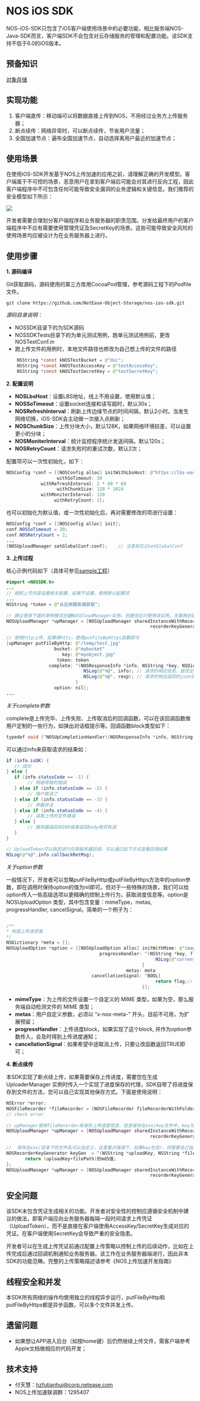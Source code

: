 # NOS iOS SDK

NOS-iOS-SDK只包含了iOS客户端使用场景中的必要功能，相比服务端NOS-Java-SDK而言，客户端SDK不会包含对云存储服务的管理和配置功能。该SDK支持不低于6.0的iOS版本。

## 预备知识

[对象存储](https://c.163.com/free)


## 实现功能

1. 客户端直传：移动端可以将数据直接上传到NOS，不用经过业务方上传服务器；
2. 断点续传：网络异常时，可以断点续传，节省用户流量；
3. 全国加速节点：遍布全国加速节点，自动选择离用户最近的加速节点；

## 使用场景

在使用iOS-SDK开发基于NOS上传加速的应用之前，请理解正确的开发模型。客户端属于不可控的场景，恶意用户在拿到客户端后可能会对其进行反向工程，因此客户端程序中不可包含任何可能导致安全漏洞的业务逻辑和关键信息。我们推荐的安全模型如下所示：

![ ](wanproxy-model.jpg?raw=true)

开发者需要合理划分客户端程序和业务服务器的职责范围。分发给最终用户的客户端程序中不应有需要使用管理凭证及SecretKey的场景。这些可能导致安全风险的使用场景均应被设计为在业务服务器上进行。

## 使用步骤

**1. 源码编译**

Git获取源码，源码使用的第三方库用CocoaPod管理，参考源码工程下的Podfile文件。

	git clone https://github.com/NetEase-Object-Storage/nos-ios-sdk.git

*源码目录说明：*

* NOSSDK目录下的为SDK源码
* NOSSDKTests目录下的为单元测试用例，跑单元测试用例前，更改NOSTestConf.m
* 跑上传文件的用例时，本地文件路径也修改为自己想上传的文件的路径

``` java
	NSString *const kNOSTestBucket = @"doc";
	NSString *const kNOSTestAccessKey = @"testAccessKey";
	NSString *const kNOSTestSecretKey = @"testSecretKey";
```

**2. 配置说明**

* **NOSLbsHost**：设置LBS地址，线上不用设置，使用默认值；
* **NOSSoTimeout**：设置socket连接和读写超时，默认30s；
* **NOSRefreshInterval**：刷新上传边缘节点的时间间隔，默认2小时。当发生网络切换，iOS-SDK会主动做一次接入点刷新；
* **NOSChunkSize**：上传分块大小，默认128K，如果网络环境较差，可以设置更小的分块；
* **NOSMoniterInterval**：统计监控程序统计发送间隔，默认120s；
* **NOSRetryCount**：请求失败时的重试次数，默认2次；

配置项可以一次性初始化，如下：

``` java
NOSConfig *conf = [[NOSConfig alloc] initWithLbsHost: @"https://lbs-eastchina1.126.net"
                   withSoTimeout: 30
             withRefreshInterval: 2 * 60 * 60
                   withChunkSize: 128 * 1024
             withMoniterInterval: 120
                  withRetryCount: 2];
```

也可以初始化为默认值，或一次性初始化后，再对需要修改的项进行设置：

``` java
NOSConfig *conf = [[NOSConfig alloc] init];
conf.NOSSoTimeout = 20;
conf.NOSRetryCount = 2;
...
[NOSUploadManager setGlobalConf:conf];    // 注意别忘记setGlobalConf
```

**3. 上传过程**

核心示例代码如下（具体可参见[sample工程](https://git.hz.netease.com/nos/nos-ios-sdk-demo)）

``` java
#import <NOSSDK.h>
...
// 按照上节内容设置相关配置，如果不设置，使用默认配置项
...
NSString *token = @"从应用服务端获取";
 
// 建议使用下面的单例模式创建NOSUloadManager实例，创建完后只使用该实例，无需再创建
NOSUploadManager *upManager = [NOSUploadManager sharedInstanceWithRecorder:nil
                                                      recorderKeyGenerator:nil
                                                      
// 使用http上传，如果用htts，使用putFileByHttps函数即可
[upManager putFileByHttp: @"/temp/test.jpg" 
                  bucket: @"mybucket"
                     key: @"myobject.jpg" 
                   token: token
                complete: ^(NOSResponseInfo *info, NSString *key, NSDictionary *resp) {
                             NSLog(@"%@", info); // 请求的响应信息、是否出错保存在info中
                             NSLog(@"%@", resp); // 请求的响应返回的json保存在resp中，用户一般无需此信息
                          } 
                  option: nil];
...
```

*关于complete参数*

complete是上传完毕、上传失败、上传取消后的回调函数，可以在该回调函数做用户定制的一些行为，如弹出对话框提示等。回调函数block类型如下：

``` java
typedef void (^NOSUpCompletionHandler)(NOSResponseInfo *info, NSString *key, NSDictionary *resp);
```

可以通过info来获取请求的结果如：

``` java
if (info.isOK) {
   // 成功
} else {
   if (info.statusCode == -1) {
        // 网络导致的错误
   } else if (info.statusCode == -2) {
        // 用户取消了
   } else if (info.statusCode == -3) {
        // 参数非法
   } else if (info.statusCode == -4) {
        // 读取上传的文件错误
   } else {
        // 服务器返回非200或者返回body格式有误
   }
}

// UploadToken可以指定进行应用服务器回调，可以通过如下方式查看回调结果
NSLog(@"%@",info.callbackRetMsg);
```

*关于option参数*

一般情况下，开发者可以忽略putFileByHttp或putFileByHttps方法中的option参数，即在调用时保持option的值为nil即可。但对于一些特殊的场景，我们可以给option传入一些高级选项以更精确的控制上传行为，获取进度信息等。option是NOSUploadOption 类型，其中包含变量：mimeType，metas, progressHandler, cancelSignal。简单的一个例子为：

``` java

/**
* 构造上传选项类
*/
NSDictionary *meta = [];
NOSUploadOption *option = [[NOSUploadOption alloc] initWithMime: @"image/jpeg"
                                   progressHandler: ^(NSString *key, float percent) {
                                                        NSLog(@"current progress:%f", percent);
                                                   } 
                                             metas: meta
                                cancellationSignal: ^BOOL{
                                                        return flag;// 置flag=TRUE即可停止上传
                                                   }];
```

* **mimeType**：为上传的文件设置一个自定义的 MIME 类型，如果为空，那么服务端自动检测文件的 MIME 类型；
* **metas**：用户自定义参数，必须以 “x-nos-meta-” 开头，目前不可用，为扩展预留；
* **progressHandler**：上传进度block，如果实现了这个block, 并作为option参数传入，会及时得到上传进度通知；
* **cancellationSignal**：如果希望中途取消上传，只要让改函数返回TRUE即可；

**4. 断点续传**

本SDK实现了断点续上传，如果需要保存上传进度，需要您在生成UploaderManager 实例时传入一个实现了进度保存的代理，SDK自带了将进度保存到文件的方法，您可以自己实现其他保存方式。下面是使用说明：

``` java
NSError *error;
NOSFileRecorder *fileRecorder = [NOSFileRecorder fileRecorderWithFolder: @“xxx”] error: &error];
// check error
 
// upManager使用fileRecorder来保存上传进度信息，信息保存在xxx/key文件中，key为上传到NOS服务器中的key
NOSUploadManager *upManager = [NOSUploadManager sharedInstanceWithRecorder: fileRecorder
                                                      recorderKeyGenerator: nil];
 
//  保存在xxx/目录下的文件名可以自定义，这里重点强调下，如果key包含/，则需要自己指定NOSRecorderKeyGenerator，这是因为有/相当于多了一层目录，保存断点数据会失败。 举例如下
NOSRecorderKeyGenerator keyGen  = ^(NSString *uploadKey, NSString *filePath) {
       return (uploadKey+filePath)的md5值;
};
NOSUploadManager *upManager = [NOSUploadManager sharedInstanceWithRecorder: fileRecorder
                                                      recorderKeyGenerator: keyGen];
```

## 安全问题

该SDK未包含凭证生成相关的功能。开发者对安全性的控制应遵循安全机制中建议的做法，即客户端应向业务服务器每隔一段时间请求上传凭证（UploadToken），而不是直接在客户端使用AccessKey/SecretKey生成对应的凭证。在客户端使用SecretKey会导致严重的安全隐患。

开发者可以在生成上传凭证前通过配置上传策略以控制上传的后续动作，比如在上传完成后通过回调机制通知业务服务器。该工作在业务服务器端进行，因此非本SDK的功能范畴。完整的上传策略描述请参考《NOS上传加速开发指南》

## 线程安全和并发

本SDK所有网络的操作均使用独立的线程异步运行，putFileByHttp和putFileByHttps都是异步函数，可以多个文件并发上传。

## 遗留问题

* 如果想让APP进入后台（如按home键）后仍然继续上传文件，需客户端参考Apple文档做相应的代码开发；

## 技术支持

* 付天慧：hzfutianhui@corp.netease.com
* NOS上传加速联调群：1295407
